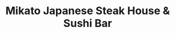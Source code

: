 ---
layout: place
title: Mikato Japanese Steak House & Sushi Bar
permalink: /florida/st-augustine/mikato-japanese-steak-house-sushi-bar.html
stateAbbr: FL
stateName: Florida
cityName: St. Augustine
seo:
  type: restaurant
  links: null
place_id: ChIJG2t4yvYn5IgRVyKGzXpNv00
photos:
  - name: >-
      places/ChIJG2t4yvYn5IgRVyKGzXpNv00/photos/AeeoHcIPYSv7iXjjk9Buz8MC6_rVmtx23atOW1ejysNTXQC6Wjg0Tp9ro5xfuG8KYSa8Edjy0j4ilxBTV5WAwZesg8DDcXC4CflHSBSobSYeOP9UZT8zCiChNjSfaFN6YA2rcXey-7U8T3VjcpzeGymqEICzlFSnQVqGhesgDbpBBn8XKhZtVtBWb8n3z3AyIKvzLd70KCCyJoLDSSL6YelOOf2em186DUvvbXKwulvXRRGnQQ3aL8bXxl17Wdr96B_tJjQmp2X24PvfpiCm5yUV90c0mv2tm5R4jYeePIAnoTfyh2qyO71eXMjg5Fpfs0kPCJkDWYapcsqRGLq0zFSXjYcMOl1ee5QBNBHcv4Zbc6ApW5GshooycYL1Hdqk7hbHc_xkjb2TJkcl25TuxBg-YOCYdFCYj5wBFgOldSCWf2I
    widthPx: 3024
    heightPx: 3024
    authorAttributions:
      - displayName: Phia Velasquez
        uri: https://maps.google.com/maps/contrib/115768892071259329924
        photoUri: >-
          https://lh3.googleusercontent.com/a-/ALV-UjUDP1VjFX9n4jUWvNXE4u9wwQFnKo0BJstXoec-0msp1nWosSM=s100-p-k-no-mo
    flagContentUri: >-
      https://www.google.com/local/imagery/report/?cb_client=maps_api_places.places_api&image_key=!1e10!2sCIHM0ogKEICAgIDu67TeWw&hl=en-US
    googleMapsUri: >-
      https://www.google.com/maps/place//data=!3m4!1e2!3m2!1sCIHM0ogKEICAgIDu67TeWw!2e10!4m2!3m1!1s0x88e427f6ca786b1b:0x4dbf4d7acd862257
  - name: >-
      places/ChIJG2t4yvYn5IgRVyKGzXpNv00/photos/AeeoHcLoOG2tH1CzV6iPUkbORDRVrZY6o0eDzqjEpQDTYnpXjZL5CVbASKgEFyvVTErKzS9U-eIiFooQ9c88-ib1PkPlDysIE5BVwLGmJXVLkABRTVPVZS2KJXGfF1e2HrgfyuqLLr5vI4O6Sli9rMlzGbyXxI_aIELZjHruR3nIKldqC4v089ZxeFh8J45OmFoZbWCp0wN75R5SbzeV4n40Zsfvdoqvs75WP_iP5APfym8jQOkL9pzwbB53BOoA8KOSKbwJbBwrpTsix9Lu-0RiNfI_Yc_Qa28bkn8yo7IN4DMy-iRxKTudRL3EIMXNAfu91NcC0hXL912eHF1i6VZva9WEPzCGjNdoGuNySmiMEhC-0oG8OWbdp-Y6yU9hotk25TVBGqebQDHtEDNpVC_JUjtPd9lKktNERyQDIXW3oNklUQ
    widthPx: 3024
    heightPx: 4032
    authorAttributions:
      - displayName: Jameson P
        uri: https://maps.google.com/maps/contrib/106808183886314462277
        photoUri: >-
          https://lh3.googleusercontent.com/a-/ALV-UjWGEcXW2_oYMDpxcN7Rk4LpWdMGquGu5ah732yLB1NX1VuLc0sP=s100-p-k-no-mo
    flagContentUri: >-
      https://www.google.com/local/imagery/report/?cb_client=maps_api_places.places_api&image_key=!1e10!2sCIHM0ogKEICAgID79LKBBg&hl=en-US
    googleMapsUri: >-
      https://www.google.com/maps/place//data=!3m4!1e2!3m2!1sCIHM0ogKEICAgID79LKBBg!2e10!4m2!3m1!1s0x88e427f6ca786b1b:0x4dbf4d7acd862257
  - name: >-
      places/ChIJG2t4yvYn5IgRVyKGzXpNv00/photos/AeeoHcJoPMNZWViUiM8eXIR4hNG4FAMxsSZCQnabiI9F0KVkOtQLLFlasGJ11LKQgRFl66EB5ZIs3iGbfhqFCCeYguUskRrRZArFd6pPnc0YIf5_YLSFJhIVi-nAlZUMzzY5IloDisJJFq7pRPQzEE36-S7qifKp9AA0KAKg7qPLKtq81JC1-6WH3D0iFB9EpRsd6eugF2PvS1xRFo5sEDlevE7T2aMgrMKJIoak_5SLAT35PadBnS1XGat-OS7yKYk6hzqvBybFcyHhU9rnPiaeKkps6_CniHGpUW4hEkRSF6lRMR5rSoa4rwxiyVSq4F-b4RmCTt2ANb9MRTi5upbo0UZZX6U2YrMsYZIW8tzfaOflxeSVAbiZSyGmCEF7QVwomaJRHL-FADsVkDzS3MeNtmAsAGAtiulo8v33YRTYoIU
    widthPx: 4000
    heightPx: 3000
    authorAttributions:
      - displayName: Al Cabrera
        uri: https://maps.google.com/maps/contrib/111243604611690518858
        photoUri: >-
          https://lh3.googleusercontent.com/a-/ALV-UjXuZodtatYSSEBRopLkHbh1dUCoMhW4RANnhvflBQENoW5t_FJp=s100-p-k-no-mo
    flagContentUri: >-
      https://www.google.com/local/imagery/report/?cb_client=maps_api_places.places_api&image_key=!1e10!2sCIHM0ogKEICAgICH-8iiUw&hl=en-US
    googleMapsUri: >-
      https://www.google.com/maps/place//data=!3m4!1e2!3m2!1sCIHM0ogKEICAgICH-8iiUw!2e10!4m2!3m1!1s0x88e427f6ca786b1b:0x4dbf4d7acd862257
  - name: >-
      places/ChIJG2t4yvYn5IgRVyKGzXpNv00/photos/AeeoHcKNXUIx3ipCgSB0U4Df2m-GQYhjvkH9JVTm_4Bgg26D8k3qH9jF9DpeoFvRACbvc7vZ-HaSDKNymf4QwBj-Bd3ZEy53uH2c_BkUI9tlqSeqkmvt1Agp6r-Y__tRJwwJjMn8n16CDRTdFjVxNxiPVhumpKsKVNXoHSLWTdxyybEKosnlo-moWshPacVtn6bh-5he5fYHEy1L9GA2iux_SmdXoqhmzWIVLJxWemsfXgnIeXUXBAaEczH_CyNxm1w6wyxX2SZH_kuzDjKKlJIGw3eeQtBeDog6igqNi2-n1SmFwZlrKsTAINAebbzouSZFP2-tepdNdIlkrxll_nLtSjj9e3IUQqwV9LqW1Ndn4K1a-ia9ZJMMcZGZ1Fs5Xz70PnYldEzIBNyzMx9YTnUyQLKqPPb0wbSLRemFyZuiKvlYVbhm
    widthPx: 3600
    heightPx: 4800
    authorAttributions:
      - displayName: Carol Davis
        uri: https://maps.google.com/maps/contrib/112374760952534816616
        photoUri: >-
          https://lh3.googleusercontent.com/a-/ALV-UjWjd30QPXbKXeVrDUF9Dl55YPeYgYLUGl9bq-2F0dAbqqEog9iqiA=s100-p-k-no-mo
    flagContentUri: >-
      https://www.google.com/local/imagery/report/?cb_client=maps_api_places.places_api&image_key=!1e10!2sCIHM0ogKEICAgIDnhJ2k5wE&hl=en-US
    googleMapsUri: >-
      https://www.google.com/maps/place//data=!3m4!1e2!3m2!1sCIHM0ogKEICAgIDnhJ2k5wE!2e10!4m2!3m1!1s0x88e427f6ca786b1b:0x4dbf4d7acd862257
  - name: >-
      places/ChIJG2t4yvYn5IgRVyKGzXpNv00/photos/AeeoHcKIlaBGc544oVWXEokda-gPQ6Vg2JMPxfBRqHGp3J4K0IENA-g4_1q5YsLRgPSSx97tO9lXutqZbmonCho7Ir8WrI3YkvHQ0PR1XKc6PWew_hHMkWkSWjGrZ6PhdayktN8RD2W9WL2MTuzUOayKyvqVRQXIFmIAQ-1kWl51UXA0PM5TIV-wwZxGZOk2GDHE6Gc3TkGjV78P2mUAulXFtefSKoZJogzbcMQfKA4dI6P8Ce3Y6QYTuPLCqyHhMHRxmiHpPhQoiWOaNaGYyO707UMAg8fbTRaZeuvko6i0gEWvzHxui7u135BBB7TrzliW7HNzHKKyP0OxqvnAszCdqKYjRShSXc_bMJz0B3nmQNn9QrGK-Y4ESMeQcgyvKR2PSxaWnPKyOd7dX7E4yEIt2G1iHKIytz9QQALGXikEqArdzw
    widthPx: 4800
    heightPx: 3600
    authorAttributions:
      - displayName: Carol Davis
        uri: https://maps.google.com/maps/contrib/112374760952534816616
        photoUri: >-
          https://lh3.googleusercontent.com/a-/ALV-UjWjd30QPXbKXeVrDUF9Dl55YPeYgYLUGl9bq-2F0dAbqqEog9iqiA=s100-p-k-no-mo
    flagContentUri: >-
      https://www.google.com/local/imagery/report/?cb_client=maps_api_places.places_api&image_key=!1e10!2sCIHM0ogKEICAgIDnhJ2kVw&hl=en-US
    googleMapsUri: >-
      https://www.google.com/maps/place//data=!3m4!1e2!3m2!1sCIHM0ogKEICAgIDnhJ2kVw!2e10!4m2!3m1!1s0x88e427f6ca786b1b:0x4dbf4d7acd862257
  - name: >-
      places/ChIJG2t4yvYn5IgRVyKGzXpNv00/photos/AeeoHcJDWJ1uR08v3UNDdG52VLHY2zWWEg5gintD_DvxNA1eAPTmB9AH6LoxhnPvj5HDlwI-RBdIBkfzaeo2rv4De9i1qe-BR_I3pomdv7pPRkTygAS1BUL5LsH_P18AQ0Ibec0yZwE_w13afibJD3lf-yvIdud0jWjIBX7B2-LjH4LSl5kn-Art10xi1_Z6K4SmORfhAFZJWT6a2gfczMaG8K7bxmcN40JAHLhsOA4rx1ojEuXTOBeT1v-vfmK40540tkymDTmOROGX91CyCRT0wm7BM3Z8QrBiApQC2zmbnBxVHQeqGdzAWtEVVQZ33AoHlax6U9wu3L2ocrbYLD1ynxWYGKc4eOkKC0SWfdQXK1bbOqv5xpF1LOLH68m19EB2P0COVYTyQ3wtB16e-iPqb48OH6LZwFIvXnn77x5jI-CqbQ
    widthPx: 4016
    heightPx: 3008
    authorAttributions:
      - displayName: Looking Lost
        uri: https://maps.google.com/maps/contrib/113409521871465676451
        photoUri: >-
          https://lh3.googleusercontent.com/a-/ALV-UjWh4FXljyaD5eLSeTyk4S4FKoRR2VQCg_m5dnr6RKbs_pNT9GtPQA=s100-p-k-no-mo
    flagContentUri: >-
      https://www.google.com/local/imagery/report/?cb_client=maps_api_places.places_api&image_key=!1e10!2sCIHM0ogKEICAgID40J3_Uw&hl=en-US
    googleMapsUri: >-
      https://www.google.com/maps/place//data=!3m4!1e2!3m2!1sCIHM0ogKEICAgID40J3_Uw!2e10!4m2!3m1!1s0x88e427f6ca786b1b:0x4dbf4d7acd862257
  - name: >-
      places/ChIJG2t4yvYn5IgRVyKGzXpNv00/photos/AeeoHcLIii_v4B0GvEJQ_qIq9kxZ2ohBuYh3t8GA563RazYcVzBw3RS275TYTG1vyFVOc4XVsc2FP6aNLjilmkuME9uYChsApKIoQwbs9V5B_uytVC-HIX-f7JjVEjuHNgmecOynliyH_L-e9AZD5PGdKu69Hg_GPHMLYFpAYBoBSPlMuqc5lt3tKOURlQkQ1-VzsYO69gi36frk7rIF_DF9889zT2fvlF4qnZpkb-LMY-UINXP_vvTd7z9iCFRM9q8E4Hsc5bkOEZKzIjHg_-0Ai9u2IXEh_0ljBre07LpT9JOhScw7TI5SzZPOdNLHdbbxYtoNBoImRx1PSRlAgtZjUJSHJMbKUqc1G1TCQ-UsDYNkVpBg-tuCfKfRJ_uYcZZWXDRWegOEuirLm482vABOAWcZr9NbK-gB7_og5IUwgo45Bg
    widthPx: 4800
    heightPx: 3600
    authorAttributions:
      - displayName: Carol Davis
        uri: https://maps.google.com/maps/contrib/112374760952534816616
        photoUri: >-
          https://lh3.googleusercontent.com/a-/ALV-UjWjd30QPXbKXeVrDUF9Dl55YPeYgYLUGl9bq-2F0dAbqqEog9iqiA=s100-p-k-no-mo
    flagContentUri: >-
      https://www.google.com/local/imagery/report/?cb_client=maps_api_places.places_api&image_key=!1e10!2sCIHM0ogKEICAgIDnhJ2kFw&hl=en-US
    googleMapsUri: >-
      https://www.google.com/maps/place//data=!3m4!1e2!3m2!1sCIHM0ogKEICAgIDnhJ2kFw!2e10!4m2!3m1!1s0x88e427f6ca786b1b:0x4dbf4d7acd862257
  - name: >-
      places/ChIJG2t4yvYn5IgRVyKGzXpNv00/photos/AeeoHcJRPFJ1FNp-XSDGQSPZ9crFRQOErVDbLCJmkW1mSsN97ClyEadZt-9CslTQ0BGChGZeCZszovA93xfE80iYZHc6RKCFC7ggZpMjbSTqmOzKyqCZ24ceh0C5vsIa1bVOBzvTAo1D_ph7odWuB1jIxdrnh2Mz4CfV-W6cijvN1u1wqKhN27BnKx1JYRumwoS4qg6qeEOUymkoI-Q6YGLiak-j0JtQaMcHObqkdW22cQVdGQI5gBIMOkYS0nWZunsOM8ss6RnU116LSR1HMo0dG_csa2YHtxz77Ek4of2bSiMj9xw6imRZj3Bz84UCvkt31C_HlmLkjRP3pZakSauxTlAA2y8Suex_mGSErJlzixepS-okR61wWbePSgGgm5uYRdpd7p6dAXC-Q23jomTKFxPPKlIRFDgBgcpqcT2sY_YbuvU
    widthPx: 4032
    heightPx: 3024
    authorAttributions:
      - displayName: Jax Sean
        uri: https://maps.google.com/maps/contrib/117811551691510631304
        photoUri: >-
          https://lh3.googleusercontent.com/a-/ALV-UjXy2B_ICTHKtMh4X74XF8X6pg-WYj0HjgxdtSlpjWPeQmRXhjAnBA=s100-p-k-no-mo
    flagContentUri: >-
      https://www.google.com/local/imagery/report/?cb_client=maps_api_places.places_api&image_key=!1e10!2sCIHM0ogKEICAgIC1sOy0ywE&hl=en-US
    googleMapsUri: >-
      https://www.google.com/maps/place//data=!3m4!1e2!3m2!1sCIHM0ogKEICAgIC1sOy0ywE!2e10!4m2!3m1!1s0x88e427f6ca786b1b:0x4dbf4d7acd862257
  - name: >-
      places/ChIJG2t4yvYn5IgRVyKGzXpNv00/photos/AeeoHcKJql0CCv9JzcvPgdoEMQ-2Y8L5lkzAy5XucFYdBpiH2xuYApOTmvy5099iS0xb4yu2u2kOpQ7LHXglMdJVYQvO7CYzdcoUoxbM1nwr_380-_1iAfI2AS34IjWxPLEYHVpJbOGr1DCWe3fgZIycsBSJ2EtfgEBsxO7QudJjH5rY_r_L-2i7NGstmtS6TNlZDGEL_pgi7uMRo9S2_2wyBRA3BMnlAeZk9IVBsuxeP_rWeiDDjAs6O81RYJGLmQbeEVs6MX96dOK74bI-vGuzK8ZYI8KIOCiAxwhxoe7KgxYQLoy5xThUbqJfiZ-fHhBo9nX5UCJH3NUYsbkMzMpQbQ774dNYSygSukCodk6dqfDO_KP8e0nhf3bBeFpp4MwNiKDSB9A_5GtEifGidhzyzTn4sPqQHp6rfVcGJtdwVvy7VQ4T
    widthPx: 3024
    heightPx: 3024
    authorAttributions:
      - displayName: Phia Velasquez
        uri: https://maps.google.com/maps/contrib/115768892071259329924
        photoUri: >-
          https://lh3.googleusercontent.com/a-/ALV-UjUDP1VjFX9n4jUWvNXE4u9wwQFnKo0BJstXoec-0msp1nWosSM=s100-p-k-no-mo
    flagContentUri: >-
      https://www.google.com/local/imagery/report/?cb_client=maps_api_places.places_api&image_key=!1e10!2sCIHM0ogKEICAgIDu67TewwE&hl=en-US
    googleMapsUri: >-
      https://www.google.com/maps/place//data=!3m4!1e2!3m2!1sCIHM0ogKEICAgIDu67TewwE!2e10!4m2!3m1!1s0x88e427f6ca786b1b:0x4dbf4d7acd862257
  - name: >-
      places/ChIJG2t4yvYn5IgRVyKGzXpNv00/photos/AeeoHcLJ7DVT2hWgu8NoNuzuo0CaisKQPPPWTjaNd1q8a0pOnA4xpr3Mb7CSoKm8-fZKAxBcb9JktnpJoRm64MBb_KtGXljMufCUcSeSRwtW4bfNCpDLOEWEM_2wo0NmqMG-qSj8BD7ss840sskxQoXPZWrX7henQJxfk7YVD5EBUXvtb6couuT_aBIypIxlB3HAh__VUWhiCIvYGVQ6d6DKqtVUCopL-lT1_aO2P7PmoAW98F3FR2PGxRcfZVoI7mHmaa4zA_cjszmBqwmFoHGDbkWkZgPQ0M4276iMMpkd-BaVoTULF3q4BKIvmyCnsx6MmWFJpBZ5s4zqPzlae9ZzqtcPLvhkrcHUMjowa-bSSzKIB3Vk6An7thXfBTyw37jVBbgNSgHp71V16jtQtgxUqb8CBzALbhtIxGbF7J2o9BQ
    widthPx: 3000
    heightPx: 4000
    authorAttributions:
      - displayName: Sarah Laine
        uri: https://maps.google.com/maps/contrib/117983938226332640260
        photoUri: >-
          https://lh3.googleusercontent.com/a/ACg8ocJpfpbDV-B0ucuyvIH6gcHBUl_FXfNjtP7foSGUQ2GJYitzZw=s100-p-k-no-mo
    flagContentUri: >-
      https://www.google.com/local/imagery/report/?cb_client=maps_api_places.places_api&image_key=!1e10!2sCIHM0ogKEICAgICb9NuOBw&hl=en-US
    googleMapsUri: >-
      https://www.google.com/maps/place//data=!3m4!1e2!3m2!1sCIHM0ogKEICAgICb9NuOBw!2e10!4m2!3m1!1s0x88e427f6ca786b1b:0x4dbf4d7acd862257
address: 1092 S Ponce De Leon Blvd, St. Augustine, FL 32084, USA
street: 1092 S Ponce De Leon Blvd
city: St. Augustine
state: FL
zip: '32084'
country: USA
neighborhood: null
latitude: '29.879011'
longitude: '-81.325255'
accessibility_options:
  wheelchairAccessibleParking: true
  wheelchairAccessibleSeating: true
business_status: OPERATIONAL
name: Mikato Japanese Steak House & Sushi Bar
google_maps_links:
  directionsUri: >-
    https://www.google.com/maps/dir//''/data=!4m7!4m6!1m1!4e2!1m2!1m1!1s0x88e427f6ca786b1b:0x4dbf4d7acd862257!3e0
  placeUri: https://maps.google.com/?cid=5602281651301655127
  writeAReviewUri: >-
    https://www.google.com/maps/place//data=!4m3!3m2!1s0x88e427f6ca786b1b:0x4dbf4d7acd862257!12e1
  reviewsUri: >-
    https://www.google.com/maps/place//data=!4m4!3m3!1s0x88e427f6ca786b1b:0x4dbf4d7acd862257!9m1!1b1
  photosUri: >-
    https://www.google.com/maps/place//data=!4m3!3m2!1s0x88e427f6ca786b1b:0x4dbf4d7acd862257!10e5
primary_type: Japanese Restaurant
opening_hours:
  regular: null
  current: null
secondary_opening_hours:
  regular:
    weekdayDescriptions: null
    type: null
  current:
    weekdayDescriptions: null
    type: null
phone: (904) 824-7064
price_level: PRICE_LEVEL_EXPENSIVE
price_range: $20 &ndash; $30
rating: '4.5'
rating_count: 0
website: null
description: >-
  Experience Mikato in St. Augustine, FL$$$Mikato Japanese Steak House & Sushi
  Bar in St. Augustine, FL, offers a casual dining vibe perfect for enjoying
  fresh sushi and lively hibachi meals in a welcoming setting. This spot
  highlights flavorful dishes like expertly prepared rolls and grilled
  specialties, making it a go-to choice for those seeking Japanese cuisine in a
  fun atmosphere. With entertaining teppanyaki chefs adding excitement to every
  visit, it's ideal for groups or families looking for a memorable meal. The
  restaurant also boasts accessibility features and a variety of options that
  cater to different tastes, ensuring a satisfying experience for sushi
  enthusiasts exploring local Japanese places near me.
generative_summary: >-
  Experience Mikato in St. Augustine, FL$$$Mikato Japanese Steak House & Sushi
  Bar in St. Augustine, FL, offers a casual dining vibe perfect for enjoying
  fresh sushi and lively hibachi meals in a welcoming setting. This spot
  highlights flavorful dishes like expertly prepared rolls and grilled
  specialties, making it a go-to choice for those seeking Japanese cuisine in a
  fun atmosphere. With entertaining teppanyaki chefs adding excitement to every
  visit, it's ideal for groups or families looking for a memorable meal. The
  restaurant also boasts accessibility features and a variety of options that
  cater to different tastes, ensuring a satisfying experience for sushi
  enthusiasts exploring local Japanese places near me.
generative_disclosure: Summarized by AI using the Grok-3-Mini model.
reviews:
  - name: >-
      places/ChIJG2t4yvYn5IgRVyKGzXpNv00/reviews/ChZDSUhNMG9nS0VJQ0FnSURuaEoya0p3EAE
    relativePublishTimeDescription: 6 months ago
    rating: 4
    text:
      text: >-
        Mikato in St. Augustine Beach is your typical Japanese Steak House.


        What we ate - Chef’s Special (lobster, shrimp and scallops), chicken &
        filet hibachi, Amazing Roll sushi.


        Pros - restaurant was clean. Service was excellent. Soup was 10/10 -
        very flavorful. My husband said the Chef’s special was very good, and he
        said the Amazing Roll was one of the best sushi rolls he’s *ever* had.
        Filet was tender.


        Cons - neither one of us liked the salad dressing (they have ginger and
        mayonnaise…we didn’t like either). I didn’t like the yum yum (white)
        sauce. I like a sweet yum yum sauce, but theirs was not sweet at all.


        Mixed feelings - the food coming off the hibachi grill did not have much
        flavor. My husband liked that because he likes the taste of the seafood
        without strong sauces. I didn’t like it as much for my filet and
        chicken. Usually when we eat hibachi, if I don’t like the flavor or if
        there isn’t much flavor, I just use the Yum Yum sauce and it’s all good.
        However, because I didn’t like their sauce, it didn’t help me tonight. I
        added soy sauce to my rice which made it somewhat better, but fairly
        bland overall. We have a Japanese Steak House back home that’s my
        favorite. I always compare others to it. Mikato didn’t  measure up, but
        I’m still giving four stars for the soup, sushi, Chef’s Special and
        service.
      languageCode: en
    originalText:
      text: >-
        Mikato in St. Augustine Beach is your typical Japanese Steak House.


        What we ate - Chef’s Special (lobster, shrimp and scallops), chicken &
        filet hibachi, Amazing Roll sushi.


        Pros - restaurant was clean. Service was excellent. Soup was 10/10 -
        very flavorful. My husband said the Chef’s special was very good, and he
        said the Amazing Roll was one of the best sushi rolls he’s *ever* had.
        Filet was tender.


        Cons - neither one of us liked the salad dressing (they have ginger and
        mayonnaise…we didn’t like either). I didn’t like the yum yum (white)
        sauce. I like a sweet yum yum sauce, but theirs was not sweet at all.


        Mixed feelings - the food coming off the hibachi grill did not have much
        flavor. My husband liked that because he likes the taste of the seafood
        without strong sauces. I didn’t like it as much for my filet and
        chicken. Usually when we eat hibachi, if I don’t like the flavor or if
        there isn’t much flavor, I just use the Yum Yum sauce and it’s all good.
        However, because I didn’t like their sauce, it didn’t help me tonight. I
        added soy sauce to my rice which made it somewhat better, but fairly
        bland overall. We have a Japanese Steak House back home that’s my
        favorite. I always compare others to it. Mikato didn’t  measure up, but
        I’m still giving four stars for the soup, sushi, Chef’s Special and
        service.
      languageCode: en
    authorAttribution:
      displayName: Carol Davis
      uri: https://www.google.com/maps/contrib/112374760952534816616/reviews
      photoUri: >-
        https://lh3.googleusercontent.com/a-/ALV-UjWjd30QPXbKXeVrDUF9Dl55YPeYgYLUGl9bq-2F0dAbqqEog9iqiA=s128-c0x00000000-cc-rp-mo-ba3
    publishTime: '2024-10-03T05:19:30.354130Z'
    flagContentUri: >-
      https://www.google.com/local/review/rap/report?postId=ChZDSUhNMG9nS0VJQ0FnSURuaEoya0p3EAE&d=17924085&t=1
    googleMapsUri: >-
      https://www.google.com/maps/reviews/data=!4m6!14m5!1m4!2m3!1sChZDSUhNMG9nS0VJQ0FnSURuaEoya0p3EAE!2m1!1s0x88e427f6ca786b1b:0x4dbf4d7acd862257
  - name: >-
      places/ChIJG2t4yvYn5IgRVyKGzXpNv00/reviews/ChdDSUhNMG9nS0VJQ0FnSURmb3JUaXdnRRAB
    relativePublishTimeDescription: 3 months ago
    rating: 5
    text:
      text: >-
        Delightful, our server was extremely funny! Food was excellent,
        plentiful, and the service was fast! Highly recommend.
      languageCode: en
    originalText:
      text: >-
        Delightful, our server was extremely funny! Food was excellent,
        plentiful, and the service was fast! Highly recommend.
      languageCode: en
    authorAttribution:
      displayName: Michele Myrtle
      uri: https://www.google.com/maps/contrib/111871852380409940809/reviews
      photoUri: >-
        https://lh3.googleusercontent.com/a-/ALV-UjUgUXcLnS748yxqSY0lozBY0CvE8sws7Ux56hV9eyvHtRbSEcpfZg=s128-c0x00000000-cc-rp-mo-ba4
    publishTime: '2025-01-05T01:15:45.564332Z'
    flagContentUri: >-
      https://www.google.com/local/review/rap/report?postId=ChdDSUhNMG9nS0VJQ0FnSURmb3JUaXdnRRAB&d=17924085&t=1
    googleMapsUri: >-
      https://www.google.com/maps/reviews/data=!4m6!14m5!1m4!2m3!1sChdDSUhNMG9nS0VJQ0FnSURmb3JUaXdnRRAB!2m1!1s0x88e427f6ca786b1b:0x4dbf4d7acd862257
  - name: >-
      places/ChIJG2t4yvYn5IgRVyKGzXpNv00/reviews/ChZDSUhNMG9nS0VJQ0FnSUNCOWFUOWVnEAE
    relativePublishTimeDescription: 2 years ago
    rating: 4
    text:
      text: >-
        A little expensive and very busy with wait almost 2 hrs. The food was
        great but no noodles included with hibachi only rice and although
        quantity was good it was more expensive than some of the other hibachi
        places nearby. The hibachi show was also a bit lackluster. Not as many
        tricks specially since we had a party of kids excited for a lot more
        than just volcano. It's not a bad place and  food was good but between
        the price, wait and show I would honestly go somewhere first. Otherwise
        it's a solid choice for hibachi and Japanese steakhouse.
      languageCode: en
    originalText:
      text: >-
        A little expensive and very busy with wait almost 2 hrs. The food was
        great but no noodles included with hibachi only rice and although
        quantity was good it was more expensive than some of the other hibachi
        places nearby. The hibachi show was also a bit lackluster. Not as many
        tricks specially since we had a party of kids excited for a lot more
        than just volcano. It's not a bad place and  food was good but between
        the price, wait and show I would honestly go somewhere first. Otherwise
        it's a solid choice for hibachi and Japanese steakhouse.
      languageCode: en
    authorAttribution:
      displayName: Igor Vieira
      uri: https://www.google.com/maps/contrib/107389733994702235848/reviews
      photoUri: >-
        https://lh3.googleusercontent.com/a-/ALV-UjVKM1PmAFf_EEp4d6tRbPRPLAgrXRaig4KbdyDrO5aYTDuKcOHPAQ=s128-c0x00000000-cc-rp-mo-ba6
    publishTime: '2022-12-31T19:26:33.332002Z'
    flagContentUri: >-
      https://www.google.com/local/review/rap/report?postId=ChZDSUhNMG9nS0VJQ0FnSUNCOWFUOWVnEAE&d=17924085&t=1
    googleMapsUri: >-
      https://www.google.com/maps/reviews/data=!4m6!14m5!1m4!2m3!1sChZDSUhNMG9nS0VJQ0FnSUNCOWFUOWVnEAE!2m1!1s0x88e427f6ca786b1b:0x4dbf4d7acd862257
  - name: >-
      places/ChIJG2t4yvYn5IgRVyKGzXpNv00/reviews/ChdDSUhNMG9nS0VJQ0FnSUR2MjlmMHNnRRAB
    relativePublishTimeDescription: 3 months ago
    rating: 5
    text:
      text: >-
        By his request, we had our son's 12 year old birthday here and it was a
        great experience. Not only was the service excellent, and the food
        delicious, but the chef made the night memorable with the show he put
        on.


        We had a super fun night to remember, lots of laughter and full bellies.
        Thanks Mikato!
      languageCode: en
    originalText:
      text: >-
        By his request, we had our son's 12 year old birthday here and it was a
        great experience. Not only was the service excellent, and the food
        delicious, but the chef made the night memorable with the show he put
        on.


        We had a super fun night to remember, lots of laughter and full bellies.
        Thanks Mikato!
      languageCode: en
    authorAttribution:
      displayName: Dan Wilson
      uri: https://www.google.com/maps/contrib/107282525630603699961/reviews
      photoUri: >-
        https://lh3.googleusercontent.com/a-/ALV-UjURsXfz3gxIWQl1z0GeYv2-bak5--Ae-iFzUQJSjHofMGGu2og=s128-c0x00000000-cc-rp-mo-ba4
    publishTime: '2024-12-24T11:29:35.507680Z'
    flagContentUri: >-
      https://www.google.com/local/review/rap/report?postId=ChdDSUhNMG9nS0VJQ0FnSUR2MjlmMHNnRRAB&d=17924085&t=1
    googleMapsUri: >-
      https://www.google.com/maps/reviews/data=!4m6!14m5!1m4!2m3!1sChdDSUhNMG9nS0VJQ0FnSUR2MjlmMHNnRRAB!2m1!1s0x88e427f6ca786b1b:0x4dbf4d7acd862257
  - name: >-
      places/ChIJG2t4yvYn5IgRVyKGzXpNv00/reviews/ChdDSUhNMG9nS0VJQ0FnSUR1NjdUZTFRRRAB
    relativePublishTimeDescription: 2 years ago
    rating: 4
    text:
      text: >-
        It's a local authentic  Japanese Restaurant.  ...

        We enjoyed  our dinner last night.

        The ambiance  was good. It has at least 3 sets of hibachi  grilled  that
        sit 10-12 people times 2 grilled per set. price was good too about $33
        plus drinks and tips.

        The entertainment  was  just okay. Needs improvement.  ...

        But the food was delicious. It's tasty and perfectly cooked. ...

        We encountered some regulars. They been coming  for 10 years.

        They saw how the restaurant expand and some history of the chefs.  They
        also said it's been running  for 30 years.  ...

        We had a wonderful dinner and met some regulars. ...
      languageCode: en
    originalText:
      text: >-
        It's a local authentic  Japanese Restaurant.  ...

        We enjoyed  our dinner last night.

        The ambiance  was good. It has at least 3 sets of hibachi  grilled  that
        sit 10-12 people times 2 grilled per set. price was good too about $33
        plus drinks and tips.

        The entertainment  was  just okay. Needs improvement.  ...

        But the food was delicious. It's tasty and perfectly cooked. ...

        We encountered some regulars. They been coming  for 10 years.

        They saw how the restaurant expand and some history of the chefs.  They
        also said it's been running  for 30 years.  ...

        We had a wonderful dinner and met some regulars. ...
      languageCode: en
    authorAttribution:
      displayName: Phia Velasquez
      uri: https://www.google.com/maps/contrib/115768892071259329924/reviews
      photoUri: >-
        https://lh3.googleusercontent.com/a-/ALV-UjUDP1VjFX9n4jUWvNXE4u9wwQFnKo0BJstXoec-0msp1nWosSM=s128-c0x00000000-cc-rp-mo-ba7
    publishTime: '2022-08-29T22:42:44.515480Z'
    flagContentUri: >-
      https://www.google.com/local/review/rap/report?postId=ChdDSUhNMG9nS0VJQ0FnSUR1NjdUZTFRRRAB&d=17924085&t=1
    googleMapsUri: >-
      https://www.google.com/maps/reviews/data=!4m6!14m5!1m4!2m3!1sChdDSUhNMG9nS0VJQ0FnSUR1NjdUZTFRRRAB!2m1!1s0x88e427f6ca786b1b:0x4dbf4d7acd862257
review_summary: >-
  Visitor Feedback Highlights$$$Visitors often rave about the tasty hibachi
  dishes and fresh sushi rolls that make meals here feel special and worth the
  trip. While some note that prices can be on the higher side and waits might
  occur during peak times, the overall service stands out as friendly and
  efficient, enhancing the casual dining vibe. Many appreciate the entertaining
  chefs who turn dinners into fun events, especially for families or groups
  celebrating occasions. Despite a few mixed feelings on certain sauces or
  sides, the consensus leans positive, with folks frequently highlighting the
  flavorful soups and generous portions that leave everyone feeling content. If
  you're hunting for top-rated sushi restaurants nearby, this spot delivers a
  solid, enjoyable experience that keeps diners coming back.
review_disclosure: Summarized by AI using the Grok-3-Mini model.
parking_options:
  freeParkingLot: true
  freeStreetParking: true
payment_options:
  acceptsDebitCards: true
  acceptsCashOnly: false
  acceptsNfc: true
allow_dogs: null
curbside_pickup: null
delivery: true
dine_in: true
good_for_children: true
good_for_groups: true
good_for_sports: false
live_music: null
menu_for_children: true
outdoor_seating: null
reservable: null
restroom: false
serves_beer: false
serves_breakfast: true
serves_brunch: true
serves_cocktails: false
serves_coffee: true
serves_dinner: false
serves_dessert: null
serves_lunch: null
serves_vegetarian_food: true
serves_wine: false
takeout: null
update_category: pro
places_description: >-
  Casual eatery with hibachi meals cooked by teppanyaki chefs & other Japanese
  staples, plus a bar.

---